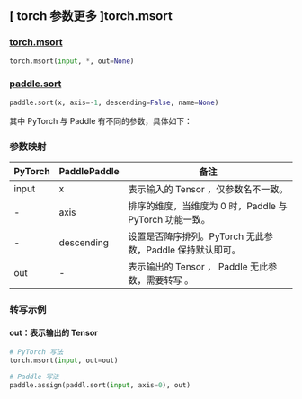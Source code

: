 ## [ torch 参数更多 ]torch.msort

### [torch.msort](https://pytorch.org/docs/stable/generated/torch.msort.html#torch.msort)

```python
torch.msort(input, *, out=None)
```

### [paddle.sort](https://www.paddlepaddle.org.cn/documentation/docs/zh/develop/api/paddle/sort_cn.html#sort)

```python
paddle.sort(x, axis=-1, descending=False, name=None)
```

其中 PyTorch 与 Paddle 有不同的参数，具体如下：

### 参数映射

| PyTorch       | PaddlePaddle | 备注                                                   |
| ------------- | ------------ | ------------------------------------------------------ |
| input         | x            | 表示输入的 Tensor ，仅参数名不一致。                   |
| -         | axis            | 排序的维度，当维度为 0 时，Paddle 与 PyTorch 功能一致。                  |
| -         | descending            | 设置是否降序排列。PyTorch 无此参数，Paddle 保持默认即可。                  |
| out         | -            | 表示输出的 Tensor ， Paddle 无此参数，需要转写 。                   |

### 转写示例
#### out：表示输出的 Tensor
```python
# PyTorch 写法
torch.msort(input, out=out)

# Paddle 写法
paddle.assign(paddl.sort(input, axis=0), out)
```
